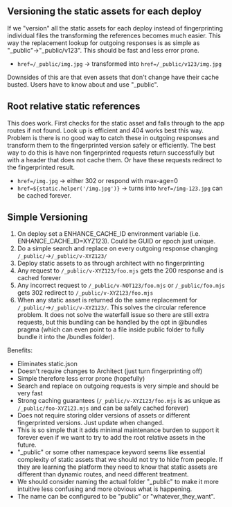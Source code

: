 ## Versioning the static assets for each deploy
If we "version" all the static assets for each deploy instead of fingerprinting individual files the transforming the references becomes much easier. This way the replacement lookup for outgoing responses is as simple as "_public"->"_public/v123". This should be fast and less error prone. 
- `href=/_public/img.jpg` -> transformed into `href=/_public/v123/img.jpg`

Downsides of this are that even assets that don't change have their cache busted. Users have to know about and use "_public". 

## Root relative static references
This does work. First checks for the static asset and falls through to the app routes if not found. Look up is efficient and 404 works best this way. Problem is there is no good way to catch these in outgoing responses and transform them to the fingerprinted version safely or efficiently. The best way to do this is have non fingerprinted requests return successfully but with a header that does not cache them. Or have these requests redirect to the fingerprinted result. 

-  `href=/img.jpg` -> either 302 or respond with max-age=0
-  `href=${static.helper('/img.jpg')}` -> turns into `href=/img-123.jpg` can be cached forever. 

## Simple Versioning
1. On deploy set a ENHANCE_CACHE_ID environment variable (i.e. ENHANCE_CACHE_ID=XYZ123). Could be GUID or epoch just unique.
2. Do a simple search and replace on every outgoing response changing `/_public/`->`/_public/v-XYZ123/`
3. Deploy static assets to as through architect with no fingerprinting
4. Any request to `/_public/v-XYZ123/foo.mjs` gets the 200 response and is cached forever
5. Any incorrect request to `/_public/v-NOT123/foo.mjs` or `/_public/foo.mjs` gets 302 redirect to `/_public/v-XYZ123/foo.mjs` 
6. When any static asset is returned do the same replacement for `/_public/`->`/_public/v-XYZ123/`. This solves the circular reference problem. It does not solve the waterfall issue so there are still extra requests, but this bundling can be handled by the opt in @bundles pragma (which can even point to a file inside public folder to fully bundle it into the /bundles folder). 

Benefits:
- Eliminates static.json
- Doesn't require changes to Architect (just turn fingerprinting off)
- Simple therefore less error prone (hopefully)
- Search and replace on outgoing requests is very simple and should be very fast
- Strong caching guarantees (`/_public/v-XYZ123/foo.mjs` is as unique as `/_public/foo-XYZ123.mjs` and can be safely cached forever)
- Does not require storing older versions of assets or different fingerprinted versions. Just update when changed.
- This is so simple that it adds minimal maintenance burden to support it forever even if we want to try to add the root relative assets in the future.
- "_public" or some other namespace keyword seems like essential complexity of static assets that we should not try to hide from people. If they are learning the platform they need to know that static assets are different than dynamic routes, and need different treatment.
- We should consider naming the actual folder "_public" to make it more intuitive less confusing and more obvious what is happening. 
- The name can be configured to be "public" or "whatever_they_want". 
